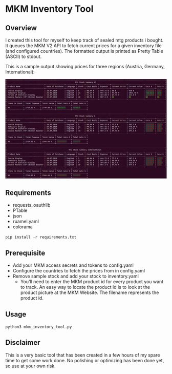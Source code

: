 # MKM Inventory Tool

## Overview
I created this tool for myself to keep track of sealed mtg products i bought. It queues the MKM V2 API to fetch current prices for a given inventory file (and configured countries). The formatted output is printed as Pretty Table (ASCII) to stdout. 

This is a sample output showing prices for three regions (Austria, Germany, International):

![Sample Outpu](/doc/MKM_Inventory_Tool_Example.png?raw=true "")

## Requirements
* requests_oauthlib
* PTable
* json
* ruamel.yaml
* colorama

`pip install -r requirements.txt`

## Prerequisite

* Add your MKM access secrets and tokens to config.yaml
* Configure the countries to fetch the prices from in config.yaml
* Remove sample stock and add your stock to inventory.yaml
  * You'll need to enter the MKM product id for every product you want to track. An easy way to locate the product id is to look at the product picture at the MKM Website. The filename represents the product id.

## Usage

`python3 mkm_inventory_tool.py`

## Disclaimer

This is a very basic tool that has been created in a few hours of my spare time to get some work done. No polishing or optimizing has been done yet, so use at your own risk.
